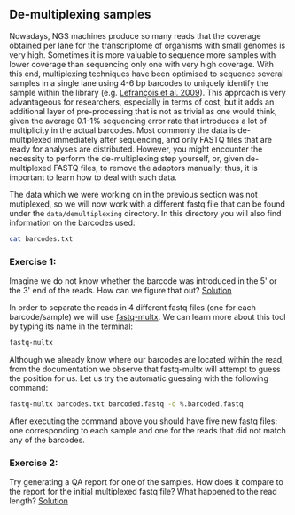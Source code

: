 ## De-multiplexing samples
Nowadays, NGS machines produce so many reads that the coverage obtained per lane for the transcriptome of organisms with small genomes is very high. Sometimes it is more valuable to sequence more samples with lower coverage than sequencing only one with very high coverage. With this end, multiplexing techniques have been optimised to sequence several samples in a single lane using 4-6 bp barcodes to uniquely identify the sample within the library (e.g. [Lefrançois et al. 2009](http://www.biomedcentral.com/1471-2164/10/37)). This approach is very advantageous for researchers, especially in terms of cost, but it adds an additional layer of pre-processing that is not as trivial as one would think, given the average 0.1-1% sequencing error rate that introduces a lot of multiplicity in the actual barcodes. Most commonly the data is de-multiplexed immediately after sequencing, and only FASTQ files that are ready for analyses are distributed. However, you might encounter the necessity to perform the de-multiplexing step yourself, or, given de-multiplexed FASTQ files, to remove the adaptors manually; thus, it is important to learn how to deal with such data.

The data which we were working on in the previous section was not mutiplexed, so we will now work with a different fastq file that can be found under the `data/demultiplexing` directory. In this directory you will also find information on the barcodes used:

```bash
cat barcodes.txt
```

### Exercise 1:
Imagine we do not know whether the barcode was introduced in the 5' or the 3' end of the reads. How can we figure that out?
[Solution](https://github.com/Functional-Genomics/TeachingMaterial/blob/Cancer-Genomics-07-2015/solutions/_demultiplexing_ex1.md)

In order to separate the reads in 4 different fastq files (one for each barcode/sample) we will use [fastq-multx](https://code.google.com/p/ea-utils/). We can learn more about this tool by typing its name in the terminal:

```bash
fastq-multx
```

Although we already know where our barcodes are located within the read, from the documentation we observe that fastq-multx will attempt to guess the position for us. Let us try the automatic guessing with the following command:

```bash
fastq-multx barcodes.txt barcoded.fastq -o %.barcoded.fastq
```

After executing the command above you should have five new fastq files: one corresponding to each sample and one for the reads that did not match any of the barcodes.

### Exercise 2: 
Try generating a QA report for one of the samples. How does it compare to the report for the initial multiplexed fastq file? What happened to the read length?
[Solution](https://github.com/Functional-Genomics/TeachingMaterial/blob/Cancer-Genomics-07-2015/solutions/_demultiplexing_ex2.md)


